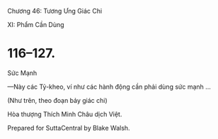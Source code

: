  

Chương 46: Tương Ưng Giác Chi

XI: Phẩm Cần Dùng

# 116–127.

Sức Mạnh

—Này các Tỷ-kheo, ví như các hành động cần phải dùng sức mạnh …

(Như trên, theo đoạn bảy giác chi)

Hòa thượng Thích Minh Châu dịch Việt.

Prepared for SuttaCentral by Blake Walsh.